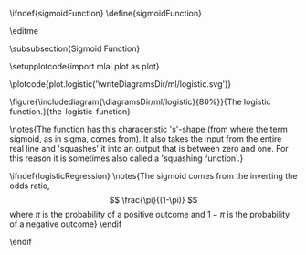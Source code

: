 \ifndef{sigmoidFunction}
\define{sigmoidFunction}

\editme

\subsubsection{Sigmoid Function}

\setupplotcode{import mlai.plot as plot}

\plotcode{plot.logistic('\writeDiagramsDir/ml/logistic.svg')}

\figure{\includediagram{\diagramsDir/ml/logistic}{80%}}{The logistic function.}{the-logistic-function}

\notes{The function has this characeristic 's'-shape (from where the
term sigmoid, as in sigma, comes from). It also takes the input from
the entire real line and 'squashes' it into an output that is between
zero and one. For this reason it is sometimes also called a 'squashing
function'.}

\ifndef{logisticRegression}
\notes{The sigmoid comes from the inverting the odds ratio, 
$$
\frac{\pi}{(1-\pi)}
$$
where $\pi$ is the probability of a positive outcome and $1-\pi$ is the probability of a negative outcome}
\endif

\endif
